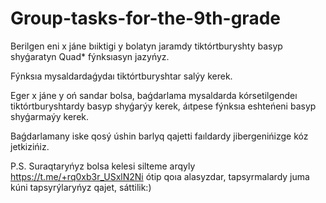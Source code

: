 # Group-tasks-for-the-9th-grade
Berilgen eni x jáne bıiktigi y bolatyn jaramdy tiktórtburyshty basyp shyǵaratyn Quad* fýnksıasyn jazyńyz.

Fýnksıa mysaldardaǵydaı tiktórtburyshtar salýy kerek.

Eger x jáne y oń sandar bolsa, baǵdarlama mysaldarda kórsetilgendeı tiktórtburyshtardy basyp shyǵarýy kerek, áıtpese fýnksıa eshteńeni basyp shyǵarmaýy kerek.

Baǵdarlamany iske qosý úshin barlyq qajetti faıldardy jibergenińizge kóz jetkizińiz.

P.S. Suraqtaryńyz bolsa kelesi silteme arqyly https://t.me/+rq0xb3r_USxlN2Ni ótip qoıa alasyzdar, tapsyrmalardy juma kúni tapsyrýlaryńyz qajet, sáttilik:)
